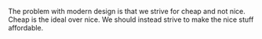 The problem with modern design is that we strive for cheap and not nice.
Cheap is the ideal over nice.
We should instead strive to make the nice stuff affordable.

